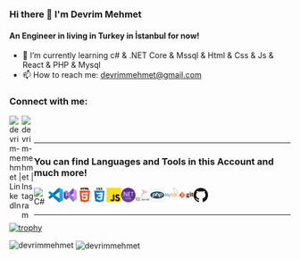 ### Hi there 👋 I'm Devrim Mehmet
#### An Engineer in living in Turkey in İstanbul for now!

- 🌱 I’m currently learning c# & .NET Core & Mssql & Html & Css & Js & React & PHP & Mysql
- 📫 How to reach me: devrimmehmet@gmail.com

### Connect with me:

[<img align="left" alt="devrim-mehmet | LinkedIn" width="22px" src="https://cdn.jsdelivr.net/npm/simple-icons@v3/icons/linkedin.svg" />](https://www.linkedin.com/in/devrim-mehmet-pattabanoglu/)
[<img align="left" alt="devrim-mehmet | Instagram" width="22px" src="https://cdn.jsdelivr.net/npm/simple-icons@v3/icons/instagram.svg" />](https://www.instagram.com/devrimmehmetp/)
<br />
<br />

---
### You can find Languages and Tools in this Account and much more!
<a href="#"><img src="https://profilinator.rishav.dev/skills-assets/csharp-original.svg" alt="C#" width="26px" align="left"></a>

<a href="#"><img align="left" alt="Visual Studio Code" width="26px" src="https://raw.githubusercontent.com/github/explore/80688e429a7d4ef2fca1e82350fe8e3517d3494d/topics/visual-studio-code/visual-studio-code.png" /></a>

<a href="#"><img align="left" alt="Visual Studio" width="26px" src="https://raw.githubusercontent.com/HayatOkulum/Archive/main/Images/Visual_Studio_Icon_2022.png" /></a>

<a href="#"><img align="left" alt="HTML5" width="26px" src="https://raw.githubusercontent.com/github/explore/80688e429a7d4ef2fca1e82350fe8e3517d3494d/topics/html/html.png" /></a>

<a href="#"><img align="left" alt="CSS3" width="26px" src="https://raw.githubusercontent.com/github/explore/80688e429a7d4ef2fca1e82350fe8e3517d3494d/topics/css/css.png" /></a>

<a href="#"><img align="left" alt="JavaScript" width="26px" src="https://raw.githubusercontent.com/HayatOkulum/Archive/main/Images/javascript-logo.png" /></a>

<a href="#"><img align="left" alt=".Net Core" width="26px" src="https://raw.githubusercontent.com/HayatOkulum/Archive/main/Images/NET_Core_Logo.png" /></a>

<a href="#"><img align="left" alt="Mssql" width="26px" src="https://raw.githubusercontent.com/HayatOkulum/Archive/main/Images/mssql-logo.png" /></a>

<a href="#"><img align="left" alt="PHP" width="26px" src="https://raw.githubusercontent.com/HayatOkulum/Archive/main/Images/php-logo.png" /></a>

<a href="#"><img align="left" alt="Mysql" width="26px" src="https://raw.githubusercontent.com/HayatOkulum/Archive/main/Images/mysql-logo.png" /></a>

<a href="#"><img align="left" alt="Git" width="26px" src="https://raw.githubusercontent.com/github/explore/80688e429a7d4ef2fca1e82350fe8e3517d3494d/topics/git/git.png" /></a>

<a href="#"><img align="left" alt="GitHub" width="26px" src="https://raw.githubusercontent.com/github/explore/78df643247d429f6cc873026c0622819ad797942/topics/github/github.png" /></a>
<br />
<br />

---

[![trophy](https://github-profile-trophy.vercel.app/?username=devrimmehmet&theme=onedark)](https://github.com/ryo-ma/github-profile-trophy)

<p><img align="left" src="https://github-readme-stats.vercel.app/api/top-langs?username=devrimmehmet&show_icons=true&locale=en&layout=compact" alt="devrimmehmet" /></p>
<p>&nbsp;<img align="center" src="https://github-readme-stats.vercel.app/api?username=devrimmehmet&show_icons=true&locale=en" alt="devrimmehmet" width="50%" /></p><br />
<br />
